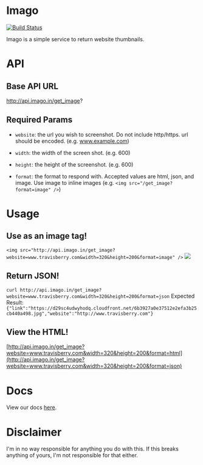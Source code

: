 Imago
====

[![Build Status](https://secure.travis-ci.org/ninetwentyfour/imago.png)](http://travis-ci.org/ninetwentyfour/imago)

Imago is a simple service to return website thumbnails.

API
====

Base API URL
----

http://api.imago.in/get_image?

Required Params
----

- `website`: the url you wish to screenshot. Do not include http/https. url should be encoded. (e.g. www.example.com)

- `width`: the width of the screen shot. (e.g. 600)

- `height`: the height of the screenshot. (e.g. 600)

- `format`: the format to respond with. Accepted values are html, json, and image. Use image to inline images (e.g. `<img src="/get_image?format=image" />`)

Usage
====

Use as an image tag!
----
`<img src="http://api.imago.in/get_image?website=www.travisberry.com&width=320&height=200&format=image" />`
<img src="http://api.imago.in/get_image?website=www.travisberry.com&width=320&height=200&format=image" />

Return JSON!
----
`curl http://api.imago.in/get_image?website=www.travisberry.com&width=320&height=200&format=json`
Expected Result:
`{"link":"https://d29sc4udwyhodq.cloudfront.net/6b3927a0e37512e2efa3b25cb440a498.jpg","website":"http://www.travisberry.com"}`

View the HTML!
----
[http://api.imago.in/get_image?website=www.travisberry.com&width=320&height=200&format=html](http://api.imago.in/get_image?website=www.travisberry.com&width=320&height=200&format=json)

Docs
====

View our docs [here](http://imago.in/docs/imago.html).

Disclaimer
===========

I'm in no way responsible for anything you do with this. If this breaks anything of yours, I'm not responsible for that either.